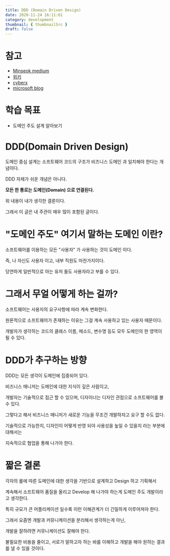 ```yaml
---
title: DDD (Domain Driven Design)
date: 2020-11-24 16:11:61
category: development
thumbnail: { thumbnailSrc }
draft: false
---
```


# 참고

- [Minseok medium](https://medium.com/react-native-seoul/%EB%8F%84%EB%A9%94%EC%9D%B8-%EC%A3%BC%EB%8F%84-%EC%84%A4%EA%B3%84-domain-driven-design-in-real-project-1-%EB%8F%84%EB%A9%94%EC%9D%B8-83a5e31c5e45)
- [위키](https://en.wikipedia.org/wiki/Domain-driven_design)
- [cyberx](https://cyberx.tistory.com/57)
- [microsoft blog](https://docs.microsoft.com/ko-kr/dotnet/architecture/microservices/microservice-ddd-cqrs-patterns/ddd-oriented-microservice)

# 학습 목표

- 도메인 주도 설계 알아보기

# DDD(Domain Driven Design)

도메인 중심 설계는 소프트웨어 코드의 구조가 비즈니스 도메인 과 일치해야 한다는 개념이다.

DDD 자체가 쉬운 개념은 아니다.

**모든 한 통로는 도메인(Domain) 으로 연결된다.** 

위 내용이 내가 생각한 결론이다.

그래서 이 글은 내 주관이 매우 많이 포함된 글이다.

# "도메인 주도"  여기서 말하는 도메인 이란?

소프트웨어를 이용하는 모든 "사용자" 가 사용하는 것이 도메인 이다.

즉, 나 자신도 사용자 이고, 내부 직원도 마찬가지이다. 

당연하게 일반적으로 아는 유저 들도 사용자라고 부를 수 있다.

# 그래서 무얼 어떻게 하는 걸까?

소프트웨어는 사용자의 요구사항에 따라 계속 변화한다.

원론적으로 소프트웨어가 존재하는 이유는 그걸 계속 사용하고 있는 사용자 때문이다.

개발자가 생각하는 코드의 클래스 이름, 메소드, 변수명 등도 모두 도메인의 한 영역이 될 수 있다.

# DDD가 추구하는 방향

DDD는 모든 생각이 도메인에 집중되어 있다.

비즈니스 매니저는 도메인에 대한 지식이 깊은 사람이고,

개발자는 기술적으로 접근 할 수 있으며, 디자이너는 디자인 관점으로 소프트웨어를 볼 수 있다.

그렇다고 해서 비즈니스 매니저가 새로운 기능을 무조건 개발하자고 요구 할 수도 없다.

기술적으로 가능한지, 디자인이 어떻게 반영 되야 사용성을 높일 수 있을지 라는 부분에 대해서는

지속적으로 협업을 통해 나가야 한다.

# 짧은 결론

각자의 롤에 따른 도메인에 대한 생각을 기반으로 설계하고 Design 하고 기획해서

계속해서 소프트웨어 품질을 올리고 Develop 해 나가야 하는게 도메인 주도 개발이라고 생각한다.

특히 규모가 큰 어플리케이션 일수록 이런 이해관계가 더 긴밀하게 이루어져야 한다.

그래서 요즘엔 개발과 커뮤니케이션을 분리해서 생각하는게 아닌,

개발을 잘하려면 커뮤니케이션도 잘해야 한다.

불필요한 비용을 줄이고, 서로가 말하고자 하는 바를 이해하고 개발을 해야 원하는 결과를 낼 수 있을 것이다.